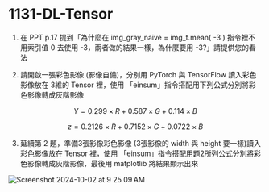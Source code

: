# 1131-DL-Tensor

1. 在 PPT p.17 提到「為什麼在 img_gray_naive = img_t.mean( -3 ) 指令裡不用索引值 0 去使用 -3，兩者做的結果一樣，為什麼要用 -3?」請提供您的看法

2. 請開啟一張彩色影像 (影像自備)，分別用 PyTorch 與 TensorFlow 讀入彩色影像放在 3維的 Tensor 裡，使用 「einsum」指令搭配用下列公式分別將彩色影像轉成灰階影像

$$Y = 0.299\times R + 0.587 \times G + 0.114\times B$$

$$z = 0.2126\times R+0.7152\times G+0.0722\times B$$

3. 延續第 2 題，準備3張影像彩色影像 (3張影像的 width 與 height 要一樣)讀入彩色影像放在 Tensor 裡，使用 「einsum」指令搭配用題2所列公式分別將彩色影像轉成灰階影像，最後用 matplotlib 將結果顯示出來


![Screenshot 2024-10-02 at 9 25 09 AM](https://github.com/user-attachments/assets/0db8dc35-e7e4-4d41-a45f-c313a8a11af0)
